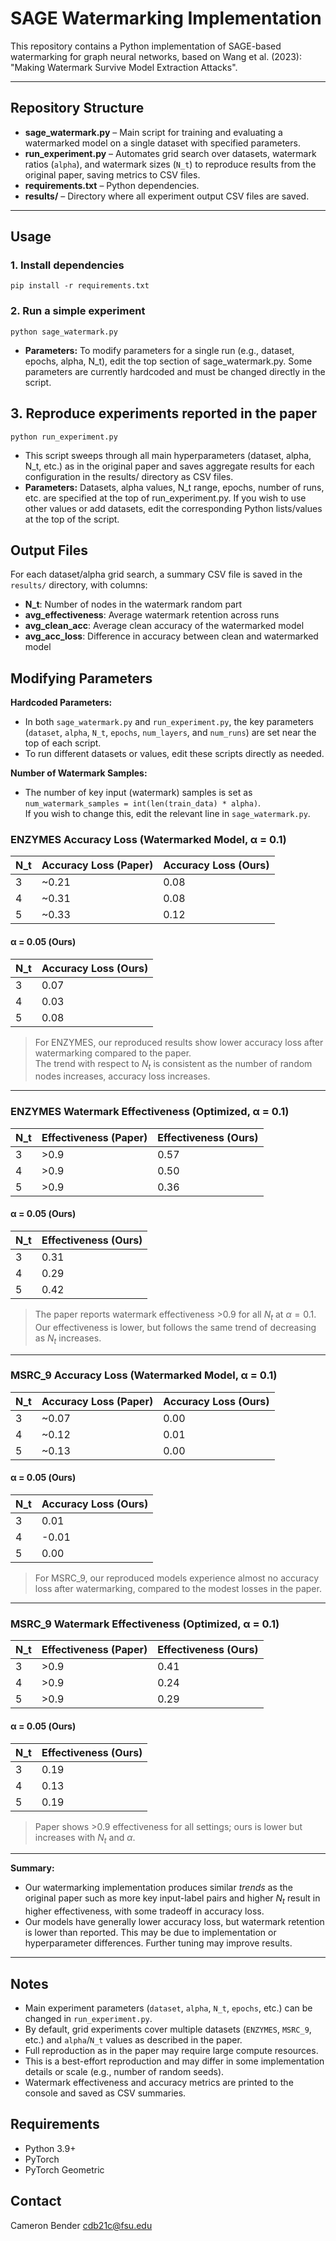 # SAGE Watermarking Implementation

This repository contains a Python implementation of SAGE-based watermarking for graph neural networks, based on Wang et al. (2023): "Making Watermark Survive Model Extraction Attacks".

---

## Repository Structure

- **sage_watermark.py** – Main script for training and evaluating a watermarked model on a single dataset with specified parameters.
- **run_experiment.py** – Automates grid search over datasets, watermark ratios (`alpha`), and watermark sizes (`N_t`) to reproduce results from the original paper, saving metrics to CSV files.
- **requirements.txt** – Python dependencies.
- **results/** – Directory where all experiment output CSV files are saved.

---

## Usage

### 1. Install dependencies

```
pip install -r requirements.txt
```

### 2. Run a simple experiment
```
python sage_watermark.py
```
- **Parameters:** To modify parameters for a single run (e.g., dataset, epochs, alpha, N_t), edit the top section of sage_watermark.py. Some parameters are currently hardcoded and must be changed directly in the script.
## 3. Reproduce experiments reported in the paper
```
python run_experiment.py
```
- This script sweeps through all main hyperparameters (dataset, alpha, N_t, etc.) as in the original paper and saves aggregate results for each configuration in the results/ directory as CSV files.
- **Parameters:** Datasets, alpha values, N_t range, epochs, number of runs, etc. are specified at the top of run_experiment.py.
If you wish to use other values or add datasets, edit the corresponding Python lists/values at the top of the script.

## Output Files

For each dataset/alpha grid search, a summary CSV file is saved in the `results/` directory, with columns:

- **N_t**: Number of nodes in the watermark random part
- **avg_effectiveness**: Average watermark retention across runs
- **avg_clean_acc**: Average clean accuracy of the watermarked model
- **avg_acc_loss**: Difference in accuracy between clean and watermarked model

## Modifying Parameters

**Hardcoded Parameters:**
- In both `sage_watermark.py` and `run_experiment.py`, the key parameters (`dataset`, `alpha`, `N_t`, `epochs`, `num_layers`, and `num_runs`) are set near the top of each script.
- To run different datasets or values, edit these scripts directly as needed.

**Number of Watermark Samples:**
- The number of key input (watermark) samples is set as `num_watermark_samples = int(len(train_data) * alpha)`.  
  If you wish to change this, edit the relevant line in `sage_watermark.py`.

### ENZYMES Accuracy Loss (Watermarked Model, α = 0.1)

| N_t | Accuracy Loss (Paper) | Accuracy Loss (Ours) |
|-----|-----------------------|----------------------|
| 3   | ~0.21                 | 0.08                 |
| 4   | ~0.31                 | 0.08                 |
| 5   | ~0.33                 | 0.12                 |

#### α = 0.05 (Ours)

| N_t | Accuracy Loss (Ours) |
|-----|----------------------|
| 3   | 0.07                 |
| 4   | 0.03                 |
| 5   | 0.08                 |

> For ENZYMES, our reproduced results show lower accuracy loss after watermarking compared to the paper.  
> The trend with respect to $N_t$ is consistent as the number of random nodes increases, accuracy loss increases.

---

### ENZYMES Watermark Effectiveness (Optimized, α = 0.1)

| N_t | Effectiveness (Paper) | Effectiveness (Ours) |
|-----|-----------------------|----------------------|
| 3   | >0.9                  | 0.57                 |
| 4   | >0.9                  | 0.50                 |
| 5   | >0.9                  | 0.36                 |

#### α = 0.05 (Ours)

| N_t | Effectiveness (Ours) |
|-----|----------------------|
| 3   | 0.31                 |
| 4   | 0.29                 |
| 5   | 0.42                 |

> The paper reports watermark effectiveness >0.9 for all $N_t$ at $\alpha = 0.1$.  
> Our effectiveness is lower, but follows the same trend of decreasing as $N_t$ increases.

---

### MSRC_9 Accuracy Loss (Watermarked Model, α = 0.1)

| N_t | Accuracy Loss (Paper) | Accuracy Loss (Ours) |
|-----|-----------------------|----------------------|
| 3   | ~0.07                 | 0.00                 |
| 4   | ~0.12                 | 0.01                 |
| 5   | ~0.13                 | 0.00                 |

#### α = 0.05 (Ours)

| N_t | Accuracy Loss (Ours) |
|-----|----------------------|
| 3   | 0.01                 |
| 4   | -0.01                |
| 5   | 0.00                 |

> For MSRC_9, our reproduced models experience almost no accuracy loss after watermarking, compared to the modest losses in the paper.

---

### MSRC_9 Watermark Effectiveness (Optimized, α = 0.1)

| N_t | Effectiveness (Paper) | Effectiveness (Ours) |
|-----|-----------------------|----------------------|
| 3   | >0.9                  | 0.41                 |
| 4   | >0.9                  | 0.24                 |
| 5   | >0.9                  | 0.29                 |

#### α = 0.05 (Ours)

| N_t | Effectiveness (Ours) |
|-----|----------------------|
| 3   | 0.19                 |
| 4   | 0.13                 |
| 5   | 0.19                 |

> Paper shows >0.9 effectiveness for all settings; ours is lower but increases with $N_t$ and $\alpha$.

---

**Summary:**  
- Our watermarking implementation produces similar *trends* as the original paper such as more key input-label pairs and higher $N_t$ result in higher effectiveness, with some tradeoff in accuracy loss.
- Our models have generally lower accuracy loss, but watermark retention is lower than reported.  This may be due to implementation or hyperparameter differences.  Further tuning may improve results.

---

## Notes

- Main experiment parameters (`dataset`, `alpha`, `N_t`, `epochs`, etc.) can be changed in `run_experiment.py`.
- By default, grid experiments cover multiple datasets (`ENZYMES`, `MSRC_9`, etc.) and `alpha`/`N_t` values as described in the paper.
- Full reproduction as in the paper may require large compute resources.
- This is a best-effort reproduction and may differ in some implementation details or scale (e.g., number of random seeds).
- Watermark effectiveness and accuracy metrics are printed to the console and saved as CSV summaries.

## Requirements
- Python 3.9+
- PyTorch
- PyTorch Geometric

## Contact
Cameron Bender
cdb21c@fsu.edu

